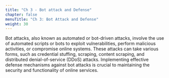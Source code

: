 ```yaml
---
title: "Ch 3 - Bot attack and Defense"
chapter: false
menuTitle: "Ch 3: Bot Attack and Defense"
weight: 30
---
```


Bot attacks, also known as automated or bot-driven attacks, involve the use of automated scripts or bots to exploit vulnerabilities, perform malicious activities, or compromise online systems. These attacks can take various forms, such as credential stuffing, scraping, content scraping, and distributed denial-of-service (DDoS) attacks. Implementing effective defense mechanisms against bot attacks is crucial to maintaining the security and functionality of online services. 
